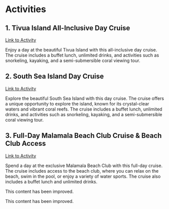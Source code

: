 
# Activities

## 1. Tivua Island All-Inclusive Day Cruise

[Link to Activity](https://www.expedia.com/go/activity/detail/173849/2023-06-30/2023-07-03?langid=1033&mdpcid=US.DIRECT.OPENAI.CHATGPT.ACTIVITIES)

Enjoy a day at the beautiful Tivua Island with this all-inclusive day cruise. The cruise includes a buffet lunch, unlimited drinks, and activities such as snorkeling, kayaking, and a semi-submersible coral viewing tour.

## 2. South Sea Island Day Cruise

[Link to Activity](https://www.expedia.com/go/activity/detail/491232/2023-06-30/2023-07-03?langid=1033&mdpcid=US.DIRECT.OPENAI.CHATGPT.ACTIVITIES)

Explore the beautiful South Sea Island with this day cruise. The cruise offers a unique opportunity to explore the island, known for its crystal-clear waters and vibrant coral reefs. The cruise includes a buffet lunch, unlimited drinks, and activities such as snorkeling, kayaking, and a semi-submersible coral viewing tour.

## 3. Full-Day Malamala Beach Club Cruise & Beach Club Access

[Link to Activity](https://www.expedia.com/go/activity/detail/491217/2023-06-30/2023-07-03?langid=1033&mdpcid=US.DIRECT.OPENAI.CHATGPT.ACTIVITIES)

Spend a day at the exclusive Malamala Beach Club with this full-day cruise. The cruise includes access to the beach club, where you can relax on the beach, swim in the pool, or enjoy a variety of water sports. The cruise also includes a buffet lunch and unlimited drinks.


This content has been improved.

This content has been improved.